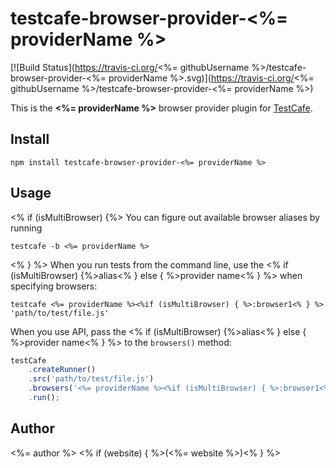 # testcafe-browser-provider-<%= providerName %>
[![Build Status](https://travis-ci.org/<%= githubUsername %>/testcafe-browser-provider-<%= providerName %>.svg)](https://travis-ci.org/<%= githubUsername %>/testcafe-browser-provider-<%= providerName %>)

This is the **<%= providerName %>** browser provider plugin for [TestCafe](http://devexpress.github.io/testcafe).

## Install

```
npm install testcafe-browser-provider-<%= providerName %>
```

## Usage

<% if (isMultiBrowser) {%>
You can figure out available browser aliases by running
```
testcafe -b <%= providerName %>
```
<% } %>
When you run tests from the command line, use the <% if (isMultiBrowser) {%>alias<% } else { %>provider name<% } %> when specifying browsers:

```
testcafe <%= providerName %><%if (isMultiBrowser) { %>:browser1<% } %> 'path/to/test/file.js'
```


When you use API, pass the <% if (isMultiBrowser) {%>alias<% } else { %>provider name<% } %> to the `browsers()` method:

```js
testCafe
    .createRunner()
    .src('path/to/test/file.js')
    .browsers('<%= providerName %><%if (isMultiBrowser) { %>:browser1<% } %>')
    .run();
```

## Author
<%= author %> <% if (website) { %>(<%= website %>)<% } %>
